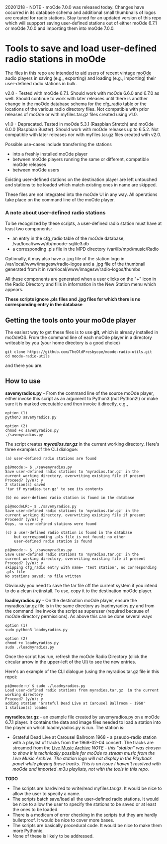 20201218 - NOTE - moOde 7.0.0 was released today. Changes have occurred in its database schema and additional small thumbnails of logos are created for radio stations. Stay tuned for an updated version of this repo which will suppport saving user-defined stations out of either moOde 6.7.1 or moOde 7.0.0 and importing them into moOde 7.0.0.


# Tools to save and load user-defined radio stations in moOde

The files in this repo are intended to aid users of recent vintage [moOde](http://moodeaudio.org) audio players in saving (e.g., exporting) and loading (e.g., importing) their user-defined radio stations in bulk.

v2.0 - Tested with moOde 6.7.1. Should work with moOde 6.6.0 and 6.7.0 as well. Should continue to work with later releases until there is another change in the moOde database schema for the cfg_radio table or the locations of the various radio directory files. Not compatible with prior releases of moOde or with myfiles.tar.gz files created using v1.0.

v1.0 - Deprecated. Tested in moOde 5.3.1 (Raspbian Stretch) and moOde 6.0.0 (Raspbian Buster). Should work with moOde releases up to 6.5.2. Not compatible with later releases nor with myfiles.tar.gz files created with v2.0.

Possible use-cases include transferring the stations
* into a freshly installed moOde player
* between moOde players running the same or different, compatible moOde releases
* between moOde users

Existing user-defined stations on the destination player are left untouched and stations to be loaded which match existing ones in name are skipped.

These files are not integrated into the moOde UI in any way. All operations take place on the command line of the moOde player.

### A note about user-defined radio stations

To be recognized by these scripts, a user-defined radio station must have at least two components:

* an entry in the cfg_radio table of the moOde database, /var/local/www/db/moode-sqlite3.db
* a corresponding .pls file in the MPD directory /var/lib/mpd/music/Radio

Optionally, it may also have a .jpg file of the station logo in /var/local/www/imagesw/radio-logos and a .jpg file of the thumbnail generated from it in /var/local/www/imagesw/radio-logos/thumbs

All these components are generated when a user clicks on the "+" icon in the Radio Directory and fills in information in the New Station menu which appears.

<b>These scripts ignore .pls files and .jpg files for which there is no corresponding entry in the database</b>

## Getting the tools onto your moOde player

The easiest way to get these files is to use **git**, which is already installed in moOdeOS. From the command line of each moOde player in a directory writeable by you (your home directory is a good choice)
```
git clone https://github.com/TheOldPresbyope/moode-radio-utils.git
cd moode-radio-utils
```
and there you are.

## How to use

**savemyradios.py** - From the command line of the source moOde player, either invoke this script as an argument to Python3 (not Python2!) or make sure it is marked executable and then invoke it directly, e.g.,
```
option (1)
python3 savemyradios.py

option (2)
chmod +x savemyradios.py
./savemyradios.py
```

The script creates ***myradios.tar.gz*** in the current working directory. Here's three examples of the CLI dialogue:
```
(a) user-defined radio stations are found

pi@moode:~ $ ./savemyradios.py
Save user-defined radio stations to 'myradios.tar.gz' in the
current working directory, overwriting existing file if present
Proceed? (y/n): y
2 station(s) saved
'tar tf myradios.tar.gz' to see its contents

(b) no user-defined radio station is found in the database

pi@moodeLR:~ $ ./savemyradios.py
Save user-defined radio stations to 'myradios.tar.gz' in the
current working directory, overwriting existing file if present
Proceed? (y/n): y
Oops, no user-defined stations were found

(c) a user-defined radio station is found in the database
    but corresponding .pls file is not found; no other
    user-defined radio station is found

pi@moode:~ $ ./savemyradios.py
Save user-defined radio stations to 'myradios.tar.gz' in the
current working directory, overwriting existing file if present
Proceed? (y/n): y
skipping cfg_radio entry with name= 'test station', no corresponding .pls file
No stations saved; no file written
```
Obviously you need to save the tar file off the current system if you intend to do a clean (re)install. To use, copy it to the destination moOde player.

**loadmyradios.py** - On the destination moOde player, ensure the myradios.tar.gz file is in the same directory as loadmyradios.py and from the command line invoke the script as superuser (required because of moOde directory permissions). As above this can be done several ways
```
option (1)
sudo python3 loadmyradios.py

option (2)
chmod +x loadmyradios.py
sudo ./loadmyradios.py
```
Once the script has run, refresh the moOde Radio Directory (click the circular arrow in the upper-left of the UI) to see the new entries.

Here's an example of the CLI dialogue (using the myradios.tar.gz file in this repo):
```
pi@moode:~/ $ sudo ./loadmyradios.py
Load user-defined radio stations from myradios.tar.gz  in the current working directory
Proceed? (y/n): y
adding station 'Grateful Dead Live at Carousel Ballroom - 1968'
1 station(s) loaded

```

**myradios.tar.gz** - an example file created by savemyradios.py on a moOde 6.7.1 player. It contains the data and image files needed to load a station into the player on which loadmyradios.py is run. The station is:

* Grateful Dead Live at Carousel Ballroom 1968 - a pseudo-radio station with a playlist of tracks from the 1968-02-04 concert. The tracks are streamed from the [Live Music Archive](https://archive.org/details/gd1968-02-14.sbd.douglas-cleef.2267.shnf) *NOTE - this "station" was chosen to show it is technically possible for moOde to stream music from the Live Music Archive. The station logo will not display in the Playback panel while playing these tracks. This is an issue I haven't resolved with moOde and imported .m3u playlists, not with the tools in this repo.*

**TODO**
* The scripts are hardwired to write/read myfiles.tar.gz. It would be nice to allow the user to specify a name.
* The scripts batch save/load all the user-defined radio stations. It would be nice to allow the user to specify the stations to be saved or at least the ones to be loaded.
* There is a modicum of error checking in the scripts but they are hardly bulletproof. It would be nice to cover more bases.
* The scripts are basically procedural code. It would be nice to make them more Pythonic.
* None of these is likely to be addressed.

